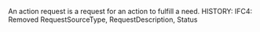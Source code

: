 An action request is a request for an action to fulfill a need.  HISTORY: IFC4: Removed RequestSourceType, RequestDescription, Status